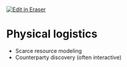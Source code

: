 <p><a target="_blank" href="https://app.eraser.io/workspace/TMBWJb8PeJ3FGUF2tUcP" id="edit-in-eraser-github-link"><img alt="Edit in Eraser" src="https://firebasestorage.googleapis.com/v0/b/second-petal-295822.appspot.com/o/images%2Fgithub%2FOpen%20in%20Eraser.svg?alt=media&amp;token=968381c8-a7e7-472a-8ed6-4a6626da5501"></a></p>

# Physical logistics
- Scarce resource modeling
- Counterparty discovery (often interactive)



<!--- Eraser file: https://app.eraser.io/workspace/TMBWJb8PeJ3FGUF2tUcP --->